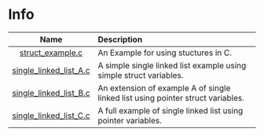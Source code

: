 # Info

Name                 | Description
 :---:                | :---
 [struct_example.c]                              | An Example for using stuctures in C.
 [single_linked_list_A.c]                        | A simple single linked list example using simple struct variables.
 [single_linked_list_B.c]                        | An extension of example A of single linked list  using pointer struct variables.
 [single_linked_list_C.c]                        | A full example of single linked list using pointer variables.


[struct_example.c]: https://github.com/tassosblackg/CTutorials/blob/main/DataStrucutres/struct_example.c
[single_linked_list_A.c]:           https://github.com/tassosblackg/CTutorials/blob/main/DataStrucutres/single_linked_list_A.c          
[single_linked_list_B.c]:        https://github.com/tassosblackg/CTutorials/blob/main/DataStrucutres/single_linked_list_B.c
[single_linked_list_C.c]:  https://github.com/tassosblackg/CTutorials/blob/main/DataStrucutres/single_linked_list_C.c  
